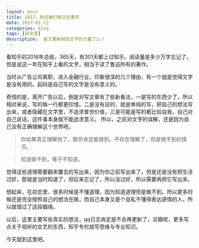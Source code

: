 ```yaml
---
layout: post
title: 2017，附记被打断之后重写
date: 2017-01-12
categories: blog
tags: [异文录]
description:  是又重新相信文字的力量了么？
---
```

看知乎的2016年总结，365天，有301天都上过知乎。阅读量是多少万字忘记了，但是说这一年在知乎上看的文字，相当于读了鲁迅所有的著作。




当时从广告公司离职，进入金融行业，印象很深的几个理由，有一个就是觉得文字是没有用的。起码是自己写的文字是没有意义的。


奇怪的是，离开广告以后，倒是对写文章有了些新看法，一是写的东西少了，所以相对来说，写的每一行都更珍惜。二是没有目的，就是单纯的写，把自己的想法写出来，或者隐藏在文字里，不追求普世价值，三是可能是写的都比较自我，自己对自己说话，这件事本身就不能追求意义。
所以，之前对文字的误解，还是因为自己没有正确理解这个世界吧。

>你如果真正理解他了，那你肯定能做到。不存在理解了，但是做不到的情况。

>知道做不到，等于不知道。

觉得这些道理需要翻来覆去的写出来，因为你之前写出来了，但是还是没有把生活过好，那就是当时知道了，但后来忘记了，所以没过好，所以需要再把它写出来。

想起来，在初恋里，很多时候是不懂道理，因为知道道理但是做不到。所以更多时候还是完全按照自己的想法在做，而自己本身又是个自私不懂得表达感情的人，所以就错过了这段姻缘。

以后，这里主要写些真实的想法，qq日志肯定是不会再更新了，豆瓣呢，更多写点关于视听的文艺的东西，知乎专栏就写思维与专业知识。

今天就到这里吧。
